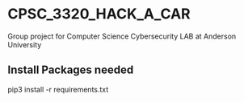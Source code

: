 # CPSC_3320_HACK_A_CAR
Group project for Computer Science Cybersecurity LAB at Anderson University



## Install Packages needed
 pip3 install -r requirements.txt